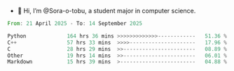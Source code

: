 - 👋 Hi, I’m @Sora-o-tobu, a student major in computer science.

<!--START_SECTION:waka-->

```rust
From: 21 April 2025 - To: 14 September 2025

Python             164 hrs 36 mins >>>>>>>>>>>>>------------   51.36 %
C++                57 hrs 33 mins  >>>>---------------------   17.96 %
C                  28 hrs 29 mins  >>-----------------------   08.89 %
Other              19 hrs 14 mins  >>-----------------------   06.01 %
Markdown           15 hrs 39 mins  >------------------------   04.88 %
```

<!--END_SECTION:waka-->

<!---
<img align='center' src='https://raw.githubusercontent.com/Sora-o-tobu/Sora-o-tobu/main/OneLastSora.png' width='410px'>
--->
<!---
Sora-o-tobu/Sora-o-tobu is a ✨ special ✨ repository because its `README.md` (this file) appears on your GitHub profile.
You can click the Preview link to take a look at your changes.
--->
